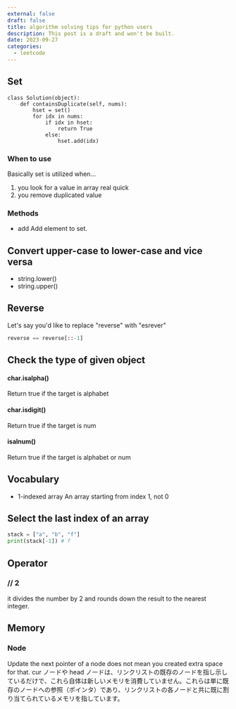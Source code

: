```yaml
---
external: false
draft: false
title: algorithm solving tips for python users
description: This post is a draft and won't be built.
date: 2023-09-27
categories:
  - leetcode
---
```


## Set

```
class Solution(object):
    def containsDuplicate(self, nums):
        hset = set()
        for idx in nums:
            if idx in hset:
                return True
            else:
                hset.add(idx)
```

### When to use

Basically set is utilized when...

1. you look for a value in array real quick
2. you remove duplicated value

### Methods

- add
  Add element to set.

## Convert upper-case to lower-case and vice versa

- string.lower()
- string.upper()

## Reverse

Let's say you'd like to replace "reverse" with "esrever"

```python
reverse == reverse[::-1]
```

## Check the type of given object

#### char.isalpha()

Return true if the target is alphabet

#### char.isdigit()

Return true if the target is num

#### isalnum()

Return true if the target is alphabet or num

## Vocabulary

- 1-indexed array
  An array starting from index 1, not 0

## Select the last index of an array

```python
stack = ["a", "b", "f"]
print(stack[-1]) # f
```

## Operator

### // 2

it divides the number by 2 and rounds down the result to the nearest integer.

## Memory

### Node

Update the next pointer of a node does not mean you created extra space for that.
cur ノードや head ノードは、リンクリストの既存のノードを指し示しているだけで、これら自体は新しいメモリを消費していません。これらは単に既存のノードへの参照（ポインタ）であり、リンクリストの各ノードと共に既に割り当てられているメモリを指しています。
